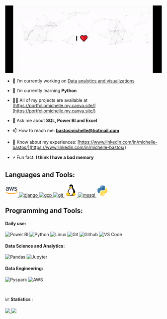 
<p align="center">
  <img src="https://github.com/bastosmichelle848/bastosmichelle848/raw/main/michelle2.gif" alt="Hi, I'm Michelle">
</p>

<!--
How to make the bio gif ?
💜 Thanks to [matyo91](https://github.com/matyo91)

I made my with https://codesandbox.io/s/github-profile-2ijk7
Then i recorded my screen to gif on Mac with Quicktime  and save result to [assets/github.mov](assets/github.mov)
This [GIF converter](https://ezgif.com/video-to-gif) help me to create a dedicated command that convert MOV to GIF.
Then i save result to [assets/github.gif](assets/github.gif)
-->


- 🔭 I’m currently working on [Data analytics and visualizations](https://github.com/bastosmichelle848/PyGenius-BI)

- 🌱 I’m currently learning **Python**

- 👨‍💻 All of my projects are available at [https://portfoliomichelle.my.canva.site/](https://portfoliomichelle.my.canva.site/)

- 💬 Ask me about **SQL, Power BI and Excel**

- 📫 How to reach me: **bastosmichelle@hotmail.com**

- 📄 Know about my experiences: [https://www.linkedin.com/in/michelle-bastos/](https://www.linkedin.com/in/michelle-bastos/)

- ⚡ Fun fact: **I think I have a bad memory**


</p>

##  **Languages and Tools:**

<p align="left"> <a href="https://aws.amazon.com" target="_blank" rel="noreferrer"> <img src="https://raw.githubusercontent.com/devicons/devicon/master/icons/amazonwebservices/amazonwebservices-original-wordmark.svg" alt="aws" width="40" height="40"/> </a> <a href="https://www.djangoproject.com/" target="_blank" rel="noreferrer"> <img src="https://cdn.worldvectorlogo.com/logos/django.svg" alt="django" width="40" height="40"/> </a> <a href="https://cloud.google.com" target="_blank" rel="noreferrer"> <img src="https://www.vectorlogo.zone/logos/google_cloud/google_cloud-icon.svg" alt="gcp" width="40" height="40"/> </a> <a href="https://git-scm.com/" target="_blank" rel="noreferrer"> <img src="https://www.vectorlogo.zone/logos/git-scm/git-scm-icon.svg" alt="git" width="40" height="40"/> </a> <a href="https://www.linux.org/" target="_blank" rel="noreferrer"> <img src="https://raw.githubusercontent.com/devicons/devicon/master/icons/linux/linux-original.svg" alt="linux" width="40" height="40"/> </a> <a href="https://www.microsoft.com/en-us/sql-server" target="_blank" rel="noreferrer"> <img src="https://www.svgrepo.com/show/303229/microsoft-sql-server-logo.svg" alt="mssql" width="40" height="40"/> </a> <a href="https://www.python.org" target="_blank" rel="noreferrer"> <img src="https://raw.githubusercontent.com/devicons/devicon/master/icons/python/python-original.svg" alt="python" width="40" height="40"/> </a> </p>


##  **Programming and Tools:**

 ####  Daily use:
 ![Power BI](https://img.shields.io/badge/-Power%20BI-black?style=plastic&logo=Power-BI)
 ![Python](https://img.shields.io/badge/-Python-black?style=flat-square&logo=Python)
 ![Linux](https://img.shields.io/badge/-Linux-black?style=flat-square&logo=Linux)
 ![Git](https://img.shields.io/badge/-Git-black?style=flat-square&logo=Git)
 ![Github](https://img.shields.io/badge/-Github-black?style=flat-square&logo=Github)
 ![VS Code](https://img.shields.io/badge/-VS%20Code-black?style=flat-square&logo=visual-studio-code)
 
 ####  Data Science and  Analytics:
 ![Pandas](https://img.shields.io/badge/-Pandas-black?style=flat-square&logo=Pandas)
 ![Jupyter](https://img.shields.io/badge/-Jupyter-black?style=flat-square&logo=Jupyter)


 ####  Data Engineering:
 ![Pyspark](https://img.shields.io/badge/-Pyspark-black?style=flat-square&logo=Apache-Spark)
 ![AWS](https://img.shields.io/badge/-AWS-black?style=flat-square&logo=Amazon-AWS)


 <br>

<b> :chart_with_upwards_trend: Statistics </b>:

<a href="https://github.com/bastosmichelle848">
  <img height="140em" src="https://github-readme-stats.vercel.app/api?username=bastosmichelle848&show_icons=true&theme=dark&include_commits=true"/>
</a>

<a href="https://github.com/bastosmichelle848">
  <img height="140em" src="https://github-readme-stats.vercel.app/api/top-langs/?username=bastosmichelle848&layout=compact&langs_count=8&theme=dark"/>
</a>







